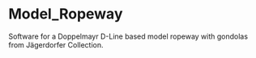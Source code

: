 # Model_Ropeway
Software for a Doppelmayr D-Line based model ropeway with gondolas from Jägerdorfer Collection.
